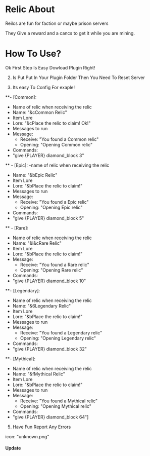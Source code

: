 # Relic About
Reilcs are fun for faction or maybe prison servers

They Give a reward and a cancs to get it while you are mining.
# How To Use?
Ok First Step Is Easy Dowload Plugin Right!

2) Is Put Put In Your Plugin Folder Then You Need To Reset Server

3) Its easy To Config For exaple!

**- [Common]:
  - Name of relic when receiving the relic
  - Name: "&cCommon Relic"
  - Item Lore
  - Lore: "&cPlace the relic to claim! Ok!"
  - Messages to run
  - Message:
    - Receive: "You found a Common relic"
    - Opening: "Opening Common relic"
  - Commands:
  - "give {PLAYER} diamond_block 3"

** - [Epic]:
  -name of relic when receiving the relic
  - Name: "&bEpic Relic"
  - Item Lore
  - Lore: "&bPlace the relic to claim!"
  - Messages to run
  - Message:
    - Receive: "You found a Epic relic"
    - Opening: "Opening Epic relic"
  - Commands:
  - "give {PLAYER} diamond_block 5"

** - [Rare]:
  - Name of relic when receiving the relic
  - Name: "&l&cRare Relic"
  - Item Lore
  - Lore: "&bPlace the relic to claim!"
  - Message:
    - Receive: "You found a Rare relic"
    - Opening: "Opening Rare relic"
  - Commands:
  - "give {PLAYER} diamond_block 10"

**- [Legendary]:
  - Name of relic when receiving the relic
  - Name: "&6Legendary Relic"
  - Item Lore
  - Lore: "&bPlace the relic to claim!"
  - Messages to run
  - Message:
    - Receive: "You found a Legendary relic"
    - Opening: "Opening Legendary relic"
  - Commands:
  - "give {PLAYER} diamond_block 32"

**- [Mythical]:
  - Name of relic when receiving the relic
  - Name: "&fMythical Relic"
  - Item Lore
  - Lore: "&bPlace the relic to claim!"
  - Messages to run
  - Message:
    - Receive: "You found a Mythical relic"
    - Opening: "Opening Mythical relic"
  - Commands:
  - "give {PLAYER} diamond_block 64"]


5) Have Fun Report Any Errors

icon: "unknown.png"


#### Update
